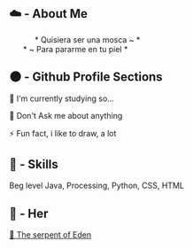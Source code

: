 
## ☁️ - About Me
&emsp;&emsp;&emsp; * Quisiera ser una mosca ~ *  
&emsp;&ensp; * ~ Para pararme en tu piel *  


## 🌑 - Github Profile Sections

🧠 I'm currently studying so... 

💬 Don't Ask me about anything

⚡️ Fun fact, i like to draw, a lot


## 💫 - Skills
Beg level Java, Processing, Python, CSS, HTML

## 💞 - Her
[🐍 The serpent of Eden](https://github.com/mariaher05th)

